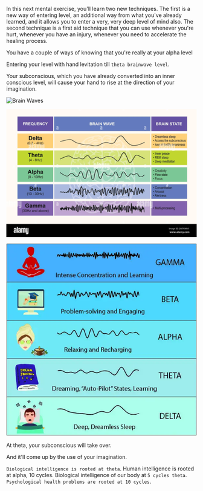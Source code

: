 

In this next mental exercise, you'll learn two new techniques. The first is a new way of entering level, an additional way from what you've already learned, and it allows you to enter a very, very deep level of mind also. The second technique is a first aid technique that you can use whenever you're hurt, whenever you have an injury, whenever you need to accelerate the healing process.

You have a couple of ways of knowing that you're really at your alpha level

Entering your level with hand levitation till `theta brainwave level`.


Your subconscious, which you have already converted into an inner conscious level, will cause your hand to rise at the direction of your imagination.


![Brain Waves](../00100/images/48_48_BrainWaves.avif)


![Brain Waves](../00100/images/48_49_AlphaBetaBrainStates.jpg)

![Brain Waves](../00100/images/48_50_BrainStates.webp)


At theta, your subconscious will take over.

And it'll come up by the use of your imagination. 


`Biological intelligence is rooted at theta`. Human intelligence is rooted at alpha, 10 cycles. Biological intelligence of our body at `5 cycles theta`. `Psychological health problems are rooted at 10 cycles`.
